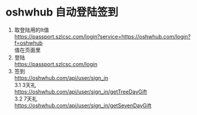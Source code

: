 # oshwhub 自动登陆签到

1. 取登陆用的lt值    
   https://passport.szlcsc.com/login?service=https://oshwhub.com/login?f=oshwhub  
    值在页面里
2. 登陆  
   https://passport.szlcsc.com/login
3. 签到  
   https://oshwhub.com/api/user/sign_in  
3.1 3天礼  
https://oshwhub.com/api/user/sign_in/getTreeDayGift  
3.2  7天礼   
https://oshwhub.com/api/user/sign_in/getSevenDayGift
